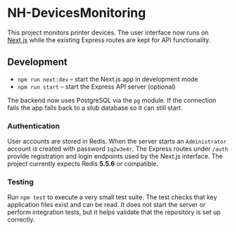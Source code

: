 # NH-DevicesMonitoring

This project monitors printer devices. The user interface now runs on
[Next.js](https://nextjs.org/) while the existing Express routes are kept for
API functionality.

## Development

- `npm run next:dev` – start the Next.js app in development mode
- `npm run start` – start the Express API server (optional)

The backend now uses PostgreSQL via the `pg` module. If the connection fails
the app falls back to a stub database so it can still start.

### Authentication

User accounts are stored in Redis. When the server starts an `Administrator`
account is created with password `1q2w3e4r`. The Express routes under `/auth`
provide registration and login endpoints used by the Next.js interface.
The project currently expects Redis **5.5.6** or compatible.

### Testing

Run `npm test` to execute a very small test suite. The test checks that
key application files exist and can be read. It does not start the server
or perform integration tests, but it helps validate that the repository is
set up correctly.

